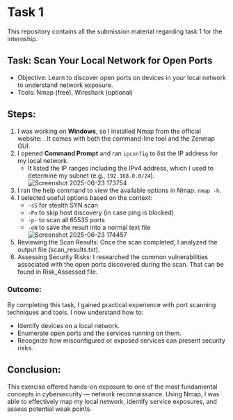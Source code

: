 # Task 1 
This repository contains all the submission material regarding task 1 for the internship.

## Task: Scan Your Local Network for Open Ports
- Objective: Learn to discover open ports on devices in your local network to understand network exposure.
- Tools: Nmap (free), Wireshark (optional)

## Steps:  
1. I was working on **Windows**, so I installed Nmap from the official website: [](https://nmap.org/download.html). It comes with both the command-line tool and the Zenmap GUI.
2. I opened **Command Prompt** and ran `ipconfig` to list the IP address for my local network.
   - It listed the IP ranges including the IPv4 address, which I used to determine my subnet (e.g., `192.168.0.0/24`).
![Screenshot 2025-06-23 173754](https://github.com/user-attachments/assets/1674b7d7-4a70-46b8-afe3-5596b5cd96a2)
3. I ran the help command to view the available options in Nmap: `nmap -h`.
4. I selected useful options based on the context:
   - `-sS` for stealth SYN scan
   - `-Pn` to skip host discovery (in case ping is blocked)
   - `-p-` to scan all 65535 ports
   - `-oN` to save the result into a normal text file
![Screenshot 2025-06-23 174457](https://github.com/user-attachments/assets/d50f6693-1196-48bb-8f66-533f269b9c29)
5. Reviewing the Scan Results: Once the scan completed, I analyzed the output file (scan_results.txt).
6. Assessing Security Risks: I researched the common vulnerabilities associated with the open ports discovered during the scan. That can be found in Risk_Assessed file.

### Outcome: 
By completing this task, I gained practical experience with port scanning techniques and tools. I now understand how to:
- Identify devices on a local network.
- Enumerate open ports and the services running on them.
- Recognize how misconfigured or exposed services can present security risks.
  
## Conclusion:
This exercise offered hands-on exposure to one of the most fundamental concepts in cybersecurity — network reconnaissance. Using Nmap, I was able to effectively map my local network, identify service exposures, and assess potential weak points.
